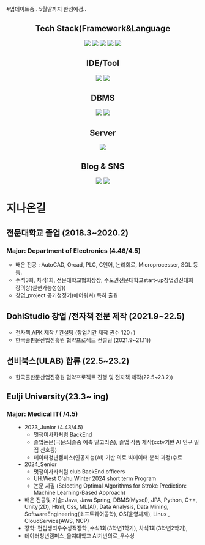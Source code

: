 #업데이트중.. 5월말까지 완성예정..
<div align="center">

  <div>
    <h2 style="text-align: center;">Tech Stack(Framework&Language </h2>
    <img src="https://img.shields.io/badge/Springboot-6DB33Fstyle=for-the-badge&logo=springboot&logoColor=white"/>
    <img src="https://img.shields.io/badge/Java-ED8B00?style=for-the-badge&logo=openjdk&logoColor=white/">
    <img src="https://img.shields.io/badge/Spring-6DB33F?style=for-the-badge&logo=spring&logoColor=white/">
    <img src="https://img.shields.io/badge/Python-3776AB?style=for-the-badge&logo=python&logoColor=white/">
    <img src="https://img.shields.io/badge/R-276DC3?style=for-the-badge&logo=r&logoColor=white/">
  </div>

  <div>
    <h2 style="text-align: center;">IDE/Tool </h2>
    <img src="https://img.shields.io/badge/Eclipse-2C2255?style=for-the-badge&logo=eclipse&logoColor=white/">
    <img src="https://img.shields.io/badge/IntelliJ_IDEA-000000.svg?style=for-the-badge&logo=intellij-idea&logoColor=white/">
  </div>
  
  <div>
    <h2 style="text-align: center;">DBMS </h2>
    <img src="https://img.shields.io/badge/MySQL-00000F?style=for-the-badge&logo=mysql&logoColor=white/">
    <img src="https://img.shields.io/badge/H2-00000F?style=for-the-badge&logo=h2l&logoColor=white/">
  </div>
  
  <div>
    <h2 style="text-align: center;">Server </h2>
    <img src="https://img.shields.io/badge/Linux-FCC624?style=for-the-badge&logo=linux&logoColor=black/">
  </div>
   <h2 style="text-align: center;"> Blog & SNS </h2>
  <a href="https://dohi-blog.tistory.com/68"><img src="https://img.shields.io/badge/Tistory-000000?style=for-the-badge&logo=tistory&logoColor=white/"></a>  
  <a href="https://www.instagram.com/rudxofj/"><img src="https://img.shields.io/badge/Instagram-E4405F?style=for-the-badge&logo=instagram&logoColor=white/"></a>
</div>

    



<div>

  <h1>지나온길</h1>
  <h2>전문대학교 졸업 (2018.3~2020.2)</h2>
  <h3>Major: Department of Electronics (4.46/4.5)</h3>
  <ul style="list-style-type: circle;" data-ke-list-type="circle">
    <li>배운 전공 : AutoCAD, Orcad, PLC, C언어, 논리회로, Microprocesser, SQL 등등.</li>
    <li>수석3회, 차석1회, 전문대학교협회장상, 수도권전문대학교start-up창업경진대회 장려상(실현가능성상))</li>
    <li>창업_project 공기청정기(에어워셔) 특허 출원</li>
  </ul>
  <h2>DohiStudio 창업 /전자책 전문 제작 (2021.9~22.5)</h2>
  <ul style="list-style-type: circle;" data-ke-list-type="circle">
    <li>전자책,APK 제작 / 컨설팅 (창업기간 제작 권수 120+)</li>
    <li>한국출판문산업진흥원 협약프로젝트 컨설팅 (2021.9~21.11))</li>
  </ul>
  <h2>선비북스(ULAB) 합류 (22.5~23.2)</h2>
  <ul style="list-style-type: circle;" data-ke-list-type="circle">
    <li>한국출판문산업진흥원 협약프로젝트 진행 및 전자책 제작(22.5~23.2))</li>
  </ul>

  <div class="Eulji_Info">
    <h2>Eulji University(23.3~ ing)</h2>
    <h3>Major: Medical IT( /4.5)</h3>
    <ul style="list-style-type: disc;" data-ke-list-type="disc">
      <ul style="list-style-type: disc;" data-ke-list-type="disc">
        <li>2023_Junior (4.43/4.5)
          <ul style="list-style-type: circle;" data-ke-list-type="circle">
            <li>멋쟁이사자처럼 BackEnd </li>
            <li>졸업논문(국문:뇌졸중 예측 알고리즘), 졸업 작품 제작(cctv기반 AI 인구 밀집 신호등)</li>
            <li>데이터청년캠퍼스(<span style="color: #242424; text-align: left;">인공지능(AI) 기반 의료<span>&nbsp;</span></span><span style="list-style-type: none; color: #242424; text-align: left;"><a style="list-style-type: none; color: #222222;">빅데이터</a></span><span style="color: #242424; text-align: left;"><span>&nbsp;</span>분석 과정)수료</span></li>
          </ul>
        </li>
        <li>2024_Senior
          <ul style="list-style-type: circle;" data-ke-list-type="circle">
            <li>멋쟁이사자처럼 club BackEnd officers</li>
            <li>UH.West O'ahu Winter 2024 short term Program</li>
            <li>논문 지필 (Selecting Optimal Algorithms for Stroke Prediction: Machine Learning-Based Approach)</li>
          </ul>
        </li>
      <li>배운 전공및 기술: Java, Java Spring, DBMS(Mysql), JPA, Python, C++, Unity(2D), Html, Css, ML(AI), Data Analysis, Data Mining, SoftwareEngineering(소프트웨어공학), OS(운영체제), Linux , CloudService(AWS, NCP)</li>
      <li>장학: 편입생최우수성적장학 ,수석1회(3학년1학기), 차석1회(3학년2학기),</li>
      <li>데이터청년캠퍼스_을지대학교 AI기반의료_우수상</li>
      </ul>
    </ul>
  </div>
</div>

